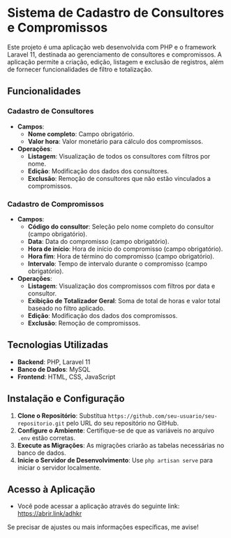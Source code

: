 # Sistema de Cadastro de Consultores e Compromissos

Este projeto é uma aplicação web desenvolvida com PHP e o framework Laravel 11, destinada ao gerenciamento de consultores e compromissos. A aplicação permite a criação, edição, listagem e exclusão de registros, além de fornecer funcionalidades de filtro e totalização.

## Funcionalidades

### Cadastro de Consultores
- **Campos**:
  - **Nome completo**: Campo obrigatório.
  - **Valor hora**: Valor monetário para cálculo dos compromissos.
- **Operações**:
  - **Listagem**: Visualização de todos os consultores com filtros por nome.
  - **Edição**: Modificação dos dados dos consultores.
  - **Exclusão**: Remoção de consultores que não estão vinculados a compromissos.

### Cadastro de Compromissos
- **Campos**:
  - **Código do consultor**: Seleção pelo nome completo do consultor (campo obrigatório).
  - **Data**: Data do compromisso (campo obrigatório).
  - **Hora de início**: Hora de início do compromisso (campo obrigatório).
  - **Hora fim**: Hora de término do compromisso (campo obrigatório).
  - **Intervalo**: Tempo de intervalo durante o compromisso (campo obrigatório).
- **Operações**:
  - **Listagem**: Visualização dos compromissos com filtros por data e consultor.
  - **Exibição de Totalizador Geral**: Soma de total de horas e valor total baseado no filtro aplicado.
  - **Edição**: Modificação dos dados dos compromissos.
  - **Exclusão**: Remoção de compromissos.

## Tecnologias Utilizadas

- **Backend**: PHP, Laravel 11
- **Banco de Dados**: MySQL
- **Frontend**: HTML, CSS, JavaScript

## Instalação e Configuração

1. **Clone o Repositório**: Substitua `https://github.com/seu-usuario/seu-repositorio.git` pelo URL do seu repositório no GitHub.
2. **Configure o Ambiente**: Certifique-se de que as variáveis no arquivo `.env` estão corretas.
3. **Execute as Migrações**: As migrações criarão as tabelas necessárias no banco de dados.
4. **Inicie o Servidor de Desenvolvimento**: Use `php artisan serve` para iniciar o servidor localmente.


## Acesso à Aplicação

- Você pode acessar a aplicação através do seguinte link:  https://abrir.link/adhkr

Se precisar de ajustes ou mais informações específicas, me avise!
